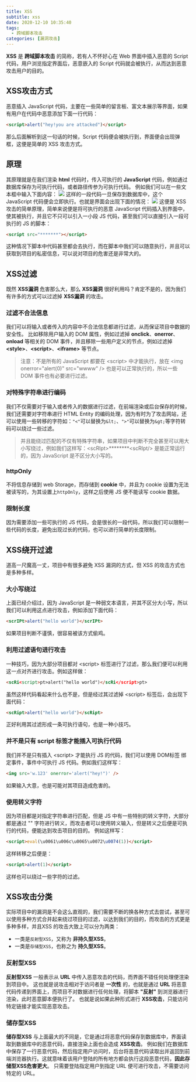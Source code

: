 ```yaml
---
title: XSS
subtitle: xss
date: 2020-12-10 10:35:40
tags:
  - 跨域脚本攻击
categories: [漏洞攻击]
---
```

**XSS** 是 **跨域脚本攻击** 的简称，若有人不怀好心在 Web 界面中插入恶意的 Script 代码，用户浏览指定界面后，恶意嵌入的 Script 代码就会被执行，从而达到恶意攻击用户的目的。

<!-- more -->

## XSS攻击方式
恶意插入 JavaScript 代码，主要在一些简单的留言板、富文本展示等界面，如果有用户在代码中恶意添加下面一行代码：
```html
<script>alert("hey!you are attacked")</script>
```
那么后面解析到这一句话的时候，Script 代码便会被执行到，界面便会出现弹框，这便是简单的 XSS 攻击方式。

## 原理
其原理就是在我们渲染 **html** 代码时，传入可执行的 **JavaScript** 代码，例如通过数据库保存为可执行代码，或者路径传参为可执行代码。
例如我们可以在一些文本框中输入下面内容：
![](https://upload-images.jianshu.io/upload_images/7455247-39bd5204a1c40823.png?imageMogr2/auto-orient/strip|imageView2/2/w/630/format/webp)
这样的一段代码一旦保存到数据库中，这个 JavaScript 代码便会立即执行。也就是界面会出现下面的情况：
![](https://upload-images.jianshu.io/upload_images/7455247-7df7eea8d898458c.png?imageMogr2/auto-orient/strip|imageView2/2/w/1038/format/webp)
这便是 XSS 攻击的简单原理，简单来说便是将可执行的恶意 JavaScript 代码插入到界面中，使其被执行，并且它不只可以引入一小段 JS 代码，甚至我们可以直接引入一段可执行的 JS 的脚本：
```html
<script src="*******"></script>
```
这种情况下脚本中代码甚至都会去执行，而在脚本中我们可以随意执行，并且可以获取到项目的私密信息，可以说对项目的危害还是非常大的。

## XSS过滤
既然 **XSS漏洞** 危害那么大，那么  **XSS漏洞** 很好利用吗？肯定不是的，因为我们有许多的方式可以过滤掉 **XSS漏洞** 的攻击。
### 过滤不合法信息
我们可以将输入或者传入的内容中不合法信息都进行过滤，从而保证项目中数据的安全性。
比如移除用户输入的 DOM 属性，例如过滤掉 **onclick**、**onerror**、**onload** 等相关的 DOM 事件，并且移除一些用户定义的节点，例如过滤掉 **&lt;style&gt;**、**&lt;script&gt;**、**&lt;iframe&gt;** 等节点。

> 注意：不是所有的 JavaScript 都要在 &lt;script&gt; 中才能执行，放在 &lt;img onerror="alert(0)" src="wwww" /&gt; 也是可以正常执行的，所以一些 DOM 事件也有必要进行过滤。
### 对特殊字符串进行编码
我们不仅需要对于输入或者传入的数据进行过滤，在前端渲染或后台保存的时候，我们还需要对字符串进行 HTML Entity 的编码处理，因为有时为了攻击网站，还可以使用一些转移的字符如：`"<"`可以替换为`&lt;`、`">"`可以替换为`&gt;`等字符转码可以绕过一些过滤。

> 并且能绕过匹配的不仅有特殊字符串，如果项目中判断不完全甚至可以用大小写绕过，例如我们这样写：&lt;scRIpt&gt;\*\*\*\*\*\*\*\*&lt;scRIpt/&gt; 是能正常运行的，因为 JavaScript 是不区分大小写的。
### httpOnly
不将信息存储到 web Storage，而存储到 **cookie** 中，并且为 cookie 设置为无法被读写的，为其设置上`httpOnly`，这样之后使用 JS 便不能读写 cookie 数据。
### 限制长度
因为需要添加一些可执行的 JS 代码，会是很长的一段代码，所以我们可以限制一些代码的长度，避免出现过长的代码，也可以进行简单的长度限制。

## XSS绕开过滤
道高一尺魔高一丈，项目中有很多避免 XSS 漏洞的方式，但 XSS 的攻击方式也是多种多样。
### 大小写绕过
上面已经介绍过，因为 JavaScript 是一种弱文本语言，并其不区分大小写，所以我们可以利用这点进行攻击，例如添加下面代码：
```html
<scrIPt>alert("hello world")</scrIPt>
```
如果项目判断不谨慎，很容易被该方式偷鸡。
### 利用过滤语句进行攻击
一种技巧，因为大部分项目都对 &lt;script&gt; 标签进行了过滤，那么我们便可以利用这一点对齐进行攻击。例如这样做：
```html
<scRi<script>pt>alert("hello world")</scRi</script>pt>
```
虽然这样代码看起来什么也不是，但是经过其过滤掉 &lt;script&gt; 标签后，会出现下面代码：
```html
<scRipt>alert("hello world")</scRipt>
```
正好利用其过滤形成一条可执行语句，也是一种小技巧。
### 并不是只有 script 标签才能插入可执行代码
我们并不是只有插入 &lt;script&gt;  才能执行 JS 的代码，我们可以使用 DOM标签 绑定事件，事件中可执行 JS 代码。例如我们这样写：
```html
<img src='w.123' onerror='alert("hey!")' />
```
如果输入大意，也是可能对其项目造成危害的。
### 使用转义字符
因为项目都是对指定字符串进行匹配，但是 JS 中有一些特别的转义字符，大部分都是通过 "\" 字符进行转义，而攻击者可以使用转义输入，但是转义之后便是可执行的代码，便能达到攻击项目的目的。
例如这样写：
```html
<script>eval(\u0061\u006c\u0065\u0072\u0074(1))</script>
```
这样转移之后便是：
```html
<script>alert(1)</script>
```
这样也可以绕过一些字符的过滤。

## XSS攻击分类
实际项目中的漏洞是不会这么直观的，我们需要不断的换各种方式去尝试，甚至可以使用多种方式合并起来绕过项目的过滤，以达到我们的目的，而攻击的方式更是多种多样，并且XSS 的攻击大致上可以分为两类：

- 一类是`反射型XSS`，又称为 **非持久型XSS**。
- 一类是`存储型XSS`，也称之为 **持久型XSS**。

### 反射型XSS
**反射型XSS** 一般表示从 **URL** 中传入恶意攻击的代码，而界面不错任何处理便渲染到项目中。
这也就是说攻击相对于访问者是 **一次性** 的，也就是通过 **URL** 将恶意代码传递到界面上，而项目不对数据进行任何处理，将脚本 **"反射"** 到浏览器进行渲染，此时恶意脚本便执行了。
也就是说如果此种形式进行 **XSS攻击**，只能访问特定链接才能实现恶意攻击。
### 储存型XSS
**储存型XSS** 与上面最大的不同是，它是通过将恶意代码保存到数据库中，界面读取到数据库中的恶意代码，直接渲染上面也会造成 **XSS攻击**。
例如我们在数据库中保存了一行恶意代码，然后指定用户访问时，后台将恶意代码读取出并返回到前端浏览器执行。这就意味着该用户登陆的所有地方都会执行这段恶意代码，**因此存储型XSS危害更大**。
只需要登陆指定用户到指定 URL 便可进行攻击，不需要访问特定的 URL。